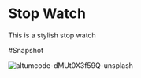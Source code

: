 # Stop Watch

This is a stylish stop watch

#Snapshot


![altumcode-dMUt0X3f59Q-unsplash](https://user-images.githubusercontent.com/78990260/120880415-67aca280-c598-11eb-95eb-afb81b67e449.jpg)
